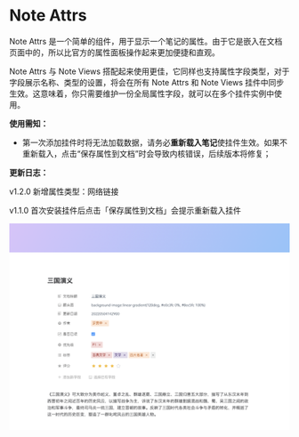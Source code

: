 # Note Attrs

Note Attrs 是一个简单的组件，用于显示一个笔记的属性。由于它是嵌入在文档页面中的，所以比官方的属性面板操作起来更加便捷和直观。

Note Attrs 与 Note Views 搭配起来使用更佳，它同样也支持属性字段类型，对于字段展示名称、类型的设置，将会在所有 Note Attrs 和 Note Views 挂件中同步生效。这意味着，你只需要维护一份全局属性字段，就可以在多个挂件实例中使用。

**使用需知：**

- 第一次添加挂件时将无法加载数据，请务必**重新载入笔记**使挂件生效。如果不重新载入，点击“保存属性到文档”时会导致内核错误，后续版本将修复；

**更新日志：**

v1.2.0 新增属性类型：网络链接

v1.1.0 首次安装挂件后点击「保存属性到文档」会提示重新载入挂件


![preview](https://raw.githubusercontent.com/langzhou/siyuan-note/main/widgets/note-attrs/preview/note-attrs-1.png)